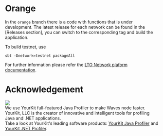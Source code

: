 # Orange 
In the `orange` branch there is a code with functions that is under development. The latest release for each network can be found in the [Releases section], you can switch to the corresponding tag and build the application.

To build testnet, use
```
sbt -Dnetwork=testnet packageAll
```

For further information please refer the [LTO Network plaform documentation](https://docs.ltonetwork.com).

# Acknowledgement

[<img src="https://www.yourkit.com/images/yklogo.png">](http://www.yourkit.com/java/profiler/index.jsp)  
We use YourKit full-featured Java Profiler to make Waves node faster. YourKit, LLC is the creator of innovative and intelligent tools for profiling Java and .NET applications.    
Take a look at YourKit's leading software products: 
<a href="http://www.yourkit.com/java/profiler/index.jsp">YourKit Java Profiler</a> and
<a href="http://www.yourkit.com/.net/profiler/index.jsp">YourKit .NET Profiler</a>.

